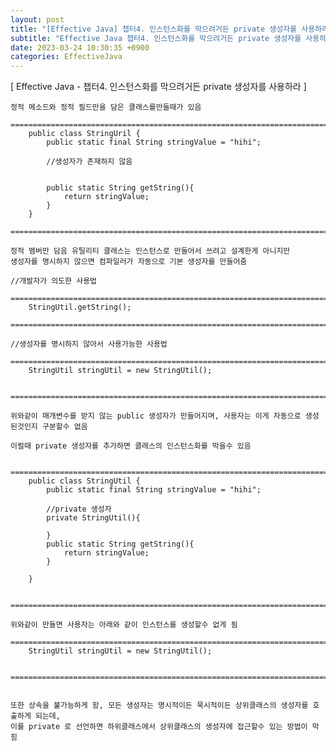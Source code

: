 ```yaml
---
layout: post
title: "[Effective Java] 챕터4. 인스턴스화를 막으려거든 private 생성자를 사용하라"
subtitle: "Effective Java 챕터4. 인스턴스화를 막으려거든 private 생성자를 사용하라"
date: 2023-03-24 10:30:35 +0900
categories: EffectiveJava
---
```

[ Effective Java - 챕터4. 인스턴스화를 막으려거든 private 생성자를 사용하라 ]


	정적 메소드와 정적 필드만을 담은 클래스를만들때가 있음
		=================================================================================================================
		public class StringUril {
			public static final String stringValue = "hihi";
			
			//생성자가 존재하지 않음


			public static String getString(){
				return stringValue;
			}
		}
		=================================================================================================================

	정적 멤버만 담음 유틸리티 클래스는 인스턴스로 만들어서 쓰려고 설계한게 아니지만
	생성자를 명시하지 않으면 컴파일러가 자동으로 기본 생성자를 만들어줌

	//개발자가 의도한 사용법
		=================================================================================================================
		StringUtil.getString();
		=================================================================================================================

	//생성자를 명시하지 않아서 사용가능한 사용법
		=================================================================================================================
		StringUtil stringUtil = new StringUtil();

		=================================================================================================================
	
	위와같이 매개변수를 받지 않는 public 생성자가 만들어지며, 사용자는 이게 자동으로 생성된것인지 구분할수 없음

	이럴때 private 생성자를 추가하면 클래스의 인스턴스화를 막을수 있음

		=================================================================================================================
		public class StringUtil {
			public static final String stringValue = "hihi";
			
			//private 생성자
			private StringUtil(){
				
			}
			public static String getString(){
				return stringValue;
			}

		}

		=================================================================================================================
	
	위와같이 만들면 사용자는 아래와 같이 인스턴스를 생성할수 없게 됨
		=================================================================================================================
		StringUtil stringUtil = new StringUtil();

		=================================================================================================================


	또한 상속을 불가능하게 함, 모든 생성자는 명시적이든 묵시적이든 상위클래스의 생성자를 호출하게 되는데,
	이를 private 로 선언하면 하위클래스에서 상위클래스의 생성자에 접근할수 있는 방법이 막힘
